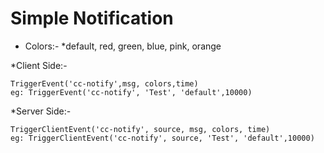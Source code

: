 # Simple Notification

* Colors:- *default, red, green, blue, pink, orange

*Client Side:-

```
TriggerEvent('cc-notify',msg, colors,time)
eg: TriggerEvent('cc-notify', 'Test', 'default',10000)
```

*Server Side:-

```
TriggerClientEvent('cc-notify', source, msg, colors, time)
eg: TriggerClientEvent('cc-notify', source, 'Test', 'default',10000)
```
